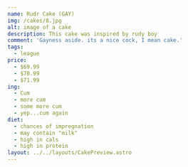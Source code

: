 ```yaml
---
name: Rudr Cake (GAY)
img: /cakes/8.jpg
alt: image of a cake
description: This cake was inspired by rudy boy
comment: 'Gayness aside. its a nice cock, I mean cake.'
tags:
  - league
price:
  - $69.99
  - $70.99
  - $71.99
ing:
  - Cum
  - more cum
  - some more cum
  - yep...cum again
diet:
  - chances of impregnation
  - may contain "milk"
  - high in cals
  - high in protein
layout: ../../layouts/CakePreview.astro
---
```


